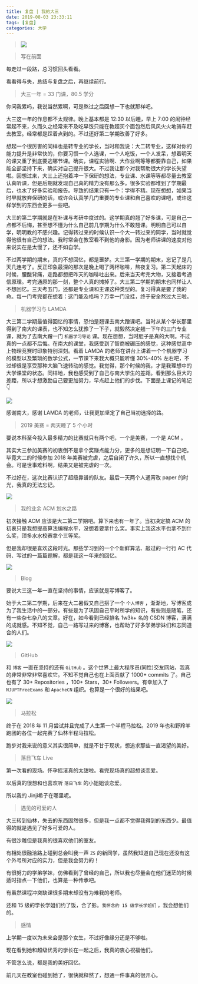```yaml
---
title: 复盘 | 我的大三
date: 2019-08-03 23:33:11
tags: [复盘]
categories: 大学
---
```


> ![](https://raw.githubusercontent.com/Wonz5130/My-Private-ImgHost/master/img/TIM图片20190803235846.jpg)

<!--more-->

> 写在前面

每走过一段路，总习惯回头看看。

看看得与失，总结与复盘之后，再继续前行。

> 大三一年 = 33 门课，80.5 学分

你问我累吗，我说当然累啊，可是熬过之后回想一下也就那样吧。

大三这一年的作息都不太规律。晚上基本都是 12:30 以后睡，早上 7:00 的闹钟经常起不来，久而久之经常来不及吃早饭只能在教超买个面包然后风风火火地骑车赶去教室。经常都是踩着点到的。不过还好第二学期改善了好多。

想起一个很厉害的同样也是转专业的学长，当时和我说：大二转专业，这样对你的能力提升是非常快的，你要习惯一个人选课，一个人吃饭，一个人发呆，想着明天的课又重了到底要逃哪节课。确实，课程实验啊、大作业啊等等都要靠自己，如果能全部坚持下来，确实对自己提升很大。不过我让那个对我帮助很大的学长失望啦。回想过来，大三上还抱着冲一下保研的想法，专业课、水课等等都尽量去教室认真听课，但是后期就发现自己真的精力没有那么多。很多实验都堆到了学期最后，也水了好多实验和报告。导致的结果只有一个：学得不精。现在想想，如果当时早就放弃保研的话，或许会认真学几门重要的专业课和自己喜欢的课吧，或许这样学到的东西会更多一些吧。

大三的第二学期就是在补课与考研中度过的。这学期真的翘了好多课，可是自己一点都不后悔，甚至想不懂为什么自己前几学期为什么不敢翘课。明明自己可以自学，明明教的不感兴趣。记得转过来的时候认识一个大一转过来的同学，当时就觉得他很有自己的想法。我时常会在教室看不到他的身影。因为老师讲课的速度对他来说实在是太慢了，还不如自学。

不过两学期的期末，真的不想回忆，都是噩梦。大三第一学期的期末，忘记了是几天几连考了。反正印象最深的那次是晚上喝了两杯咖啡，熬夜复习。第二天起床的时候，腰酸背痛，走路都想把昨天的咖啡吐出来。后来当天考完大物，又接着考通信原理。考完通原的那一刻，整个人真的摊掉了。大三第二学期的期末也同样让人不想回忆。三天考五门，还都是专业课和主课这种类型的。复习得真是要了我的命。每一门考完都在想着：这门能及格吗？万幸一门没挂，终于安全熬过大三啦。

> 机器学习与 LAMDA

大三第二学期最值得回忆的事情，恐怕是翘课去南大蹭课吧。当时从某个学长那里得到了南大的课表，也不知怎么犹豫了一下子，就毅然决定翘一下午的三门专业课，就为了去南大蹭一门 `机器学习导论` 课。现在想想，当时胆子是真的大啊。不过真的一点都不后悔。在南大的课堂，我感受到了智商被碾压的感觉，这种感觉高中上物理竞赛时印象特别深刻。看着 LAMDA 的老师在讲台上讲着一个个机器学习的模型以及繁琐的数学公式，一节课下来我大概只能听懂 30%-40% 左右吧，不过却很是享受那种大脑飞速转动的感觉。我觉得，那个时候的我，才是我理想中的大学课堂的状态。同样地，我也感受到了自己与南大学生的差距。看到那么巨大的差距，所以才想激励自己要更加努力，早点赶上他们的步伐。下面是上课记的笔记👇

![](https://raw.githubusercontent.com/Wonz5130/My-Private-ImgHost/master/img/TIM图片20190804000404.jpg)

感谢南大，感谢 LAMDA 的老师，让我更加坚定了自己当初选择的路。

>  2019 美赛 = 两天睡了 5 个小时

要说本科至今投入最多精力的比赛就只有两个吧，一个是美赛，一个是 ACM 。

其实大三参加美赛的初衷倒不是拿个奖赚点能力分，更多的是想证明一下自己吧。毕竟大二的时候参加 2018 年美赛被完虐，之后自闭了许久，所以一直想找个机会。可是世事难料啊，结果又是被完虐的一次。

不过好在，这次比赛认识了超级靠谱的队友。最后一天两个人通宵改 paper 的时光，我真的无法忘记。

![](https://raw.githubusercontent.com/Wonz5130/My-Private-ImgHost/master/img/TIM图片20190803233542.jpg)

> 我的业余 ACM 划水之路

初次接触 ACM 应该是大二第二学期吧。算下来也有一年了。当初决定搞 ACM 的初衷只是我想提高算法编程水平，没想着要拿什么奖。事实上我这水平也拿不到什么奖，顶多水水校赛拿个三等奖。

但是我却很是喜欢这段时光。那些学习到的一个个新鲜算法、敲过的一行行 AC 代码、写过的一篇篇题解，都是我这一年来的回忆。

![](https://raw.githubusercontent.com/Wonz5130/My-Private-ImgHost/master/img/TIM图片20190803233554.jpg)

> Blog

要说大三这一年一直在坚持的事情，应该就是写博客了。

始于大二第二学期，后来在大二暑假又自己搭了一个 `个人博客` ，渐渐地，写博客成为了我生活中的一部分。有些是为了巩固自己平时所学的知识，有些则是随笔，还有一些杂七杂八的文章。好在，如今看到已经排名 1w3k+ 名的 CSDN 博客，满满的成就感。不知不觉，自己一路写过来的博客，也帮助了好多学弟学妹们和志同道合的人们。

![](https://raw.githubusercontent.com/Wonz5130/My-Private-ImgHost/master/img/Snipaste_2019-08-03_23-26-21.png)

> GitHub

和 `博客` 一直在坚持的还有 `GitHub` 。这个世界上最大程序员(同性)交友网站，我真的非常非常非常喜欢它。不知不觉自己也在上面贡献了 1000+ commits 了。自己也有了 30+ Repositories ，100+ Stars，30+ Followers。有幸加入了 `NJUPTFreeExams` 和 `ApacheCN` 组织。也算是一个很好的结果吧。

![](https://raw.githubusercontent.com/Wonz5130/My-Private-ImgHost/master/img/Snipaste_2019-08-03_23-29-32.png)

> 马拉松

终于在 2018 年 11 月尝试并且完成了人生第一个半程马拉松。2019 年也和野羚羊跑团的各位一起完赛了仙林半程马拉松。

跑步对我来说的意义其实很简单，就是不甘于现状，想追求那些一直渴望的美好。

> 落日飞车 Live

 第一次看的现场。怀孕摇滚真的太甜啦。看完现场真的超想谈恋爱。

以后真的很想和也喜欢听 `落日飞车` 的小姐姐谈恋爱。

所以我的 Jinji希子在哪里呢。

> 遇见的可爱的人

大三转到仙林，失去的东西固然很多，但是我一点都不觉得我得到的东西少。最值得的就是遇见了好多可爱的人。

有很沙雕但是我真的很喜欢他们的室友。

有相处很融洽路上碰到总会叫我一声 `ZS` 的新同学，虽然我知道自己现在还没有这个外号所对应的实力，但是我会努力的！

有很努力的学弟学妹，仿佛看到了曾经的自己，所以我也尽量会在他们迷茫的时候适时指点一下他们，也算是一种传承吧。

有虽然课程冲突缺课很多期末却没有为难我的老师。

还和 15 级的学长学姐们约了饭，合了影。`我怀念的 15 级学长学姐们` ，我会想他们的。

> 感情

上学期一度以为未来会是那个女生，不过好像缘分还是不够啦。

现在看到她和超级优秀的学长在一起之后，我真的衷心祝福他们。

不管怎么说，都是我的美好回忆。

前几天在教室也碰到她了，很快就释然了，想通一件事真的很开心。
